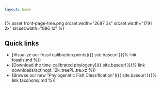 ```yaml
---
layout: home
---
```


{% asset front-page-tree.png
   srcset:width="2687 3x"
   srcset:width="1791 2x"
   srcset:width="896 1x"
%}

## Quick links

* [Visualize our fossil calibration points]({{ site.baseurl }}{% link fossils.md %})
* [Download the time-calibrated phylogeny]({{ site.baseurl }}{% link downloads/actinopt_12k_treePL.tre.xz %})
* [Browse our new "Phylogenetic Fish Classification"]({{ site.baseurl }}{% link taxonomy.md %})
